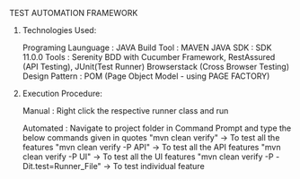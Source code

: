 TEST AUTOMATION FRAMEWORK

1. Technologies Used:

    Programing Launguage : JAVA
    Build Tool           : MAVEN
    JAVA SDK             : SDK 11.0.0
    Tools                : Serenity BDD with Cucumber Framework, RestAssured (API Testing), JUnit(Test Runner)
                           Browserstack (Cross Browser Testing)
    Design Pattern       : POM (Page Object Model - using PAGE FACTORY)

2. Execution Procedure:

    Manual : Right click the respective runner class and run
    
    Automated : Navigate to project folder in Command Prompt and type the below commands given in quotes
         "mvn clean verify"        -> To test all the features
         "mvn clean verify -P API" -> To test all the API features
         "mvn clean verify -P UI"  -> To test all the UI features
         "mvn clean verify -P -Dit.test=Runner_File"  -> To test individual feature
         